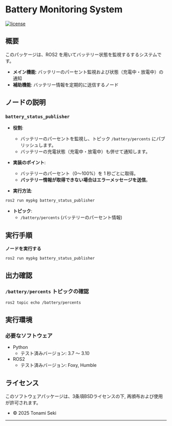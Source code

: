 # Battery Monitoring System

[![license](https://img.shields.io/badge/license-BSD--3--Clause-green?style=flat)](https://github.com/STonami/mypkg?tab=BSD-3-Clause-1-ov-file)

## 概要
このパッケージは、ROS2 を用いてバッテリー状態を監視するするシステムです。

- **メイン機能**: バッテリーのパーセント監視および状態（充電中・放電中）の通知
- **補助機能**: バッテリー情報を定期的に送信するノード

## ノードの説明

###  **`battery_status_publisher`**

- **役割**:
  - バッテリーのパーセントを監視し、トピック `/battery/percents` にパブリッシュします。
  - バッテリーの充電状態（充電中・放電中）も併せて通知します。

- **実装のポイント**:
  - バッテリーのパーセント（0～100%）を 1 秒ごとに取得。
  - **バッテリー情報が取得できない場合はエラーメッセージを送信**。

- **実行方法**:
```bash
ros2 run mypkg battery_status_publisher
```

- **トピック**:
  - `/battery/percents` (バッテリーのパーセント情報)
  
## 実行手順

**ノードを実行する**
```bash
ros2 run mypkg battery_status_publisher
```

## 出力確認

### `/battery/percents` トピックの確認
```bash
ros2 topic echo /battery/percents
```

## 実行環境

### 必要なソフトウェア
- Python
  - テスト済みバージョン: 3.7 ～ 3.10
- ROS2
  - テスト済みバージョン: Foxy, Humble

## ライセンス
このソフトウェアパッケージは、3条項BSDライセンスの下, 再頒布および使用が許可されます。

- © 2025 Tonami Seki

---
